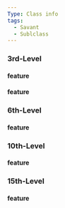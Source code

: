 ```yaml
---
Type: Class info
tags:
  - Savant
  - Sublclass
---
```





### 3rd-Level
#### feature

#### feature

### 6th-Level
#### feature

### 10th-Level
#### feature


### 15th-Level
#### feature